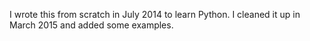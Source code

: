 I wrote this from scratch in July 2014 to learn Python. I cleaned it up in March 2015 and added some examples.
